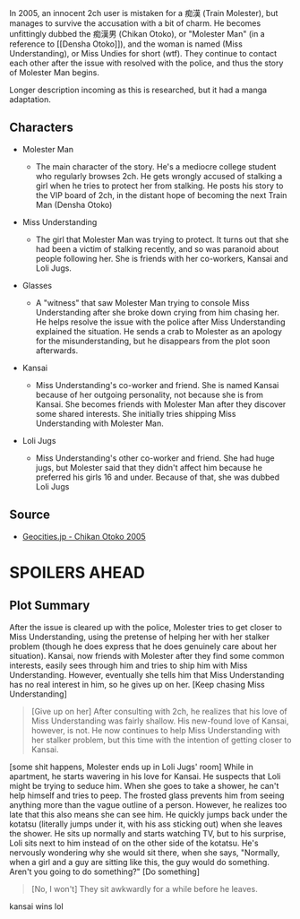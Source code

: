 In 2005, an innocent 2ch user is mistaken for a 痴漢 (Train Molester), but manages to survive the accusation with a bit of charm. He becomes unfittingly dubbed the 痴漢男 (Chikan Otoko), or "Molester Man" (in a reference to [[Densha Otoko]]), and the woman is named (Miss Understanding), or Miss Undies for short (wtf). They continue to contact each other after the issue with resolved with the police, and thus the story of Molester Man begins.

Longer description incoming as this is researched, but it had a manga adaptation.

## Characters

* Molester Man
  * The main character of the story. He's a mediocre college student who regularly browses 2ch. He gets wrongly accused of stalking a girl when he tries to protect her from stalking. He posts his story to the VIP board of 2ch, in the distant hope of becoming the next Train Man (Densha Otoko) 

* Miss Understanding
  * The girl that Molester Man was trying to protect. It turns out that she had been a victim of stalking recently, and so was paranoid about people following her. She is friends with her co-workers, Kansai and Loli Jugs.

* Glasses
  * A "witness" that saw Molester Man trying to console Miss Understanding after she broke down crying from him chasing her. He helps resolve the issue with the police after Miss Understanding explained the situation. He sends a crab to Molester as an apology for the misunderstanding, but he disappears from the plot soon afterwards.
  
* Kansai
  * Miss Understanding's co-worker and friend. She is named Kansai because of her outgoing personality, not because she is from Kansai. She becomes friends with Molester Man after they discover some shared interests. She initially tries shipping Miss Understanding with Molester Man.

* Loli Jugs
  * Miss Understanding's other co-worker and friend. She had huge jugs, but Molester said that they didn't affect him because he preferred his girls 16 and under. Because of that, she was dubbed Loli Jugs

## Source

* [Geocities.jp - Chikan Otoko 2005](http://www.geocities.jp/chikan_otoko_2005/)

# SPOILERS AHEAD




## Plot Summary
After the issue is cleared up with the police, Molester tries to get closer to Miss Understanding, using the pretense of helping her with her stalker problem (though he does express that he does genuinely care about her situation). Kansai, now friends with Molester after they find some common interests, easily sees through him and tries to ship him with Miss Understanding. However, eventually she tells him that Miss Understanding has no real interest in him, so he gives up on her. 
[Keep chasing Miss Understanding]
>[Give up on her]
After consulting with 2ch, he realizes that his love of Miss Understanding was fairly shallow. His new-found love of Kansai, however, is not. He now continues to help Miss Understanding with her stalker problem, but this time with the intention of getting closer to Kansai.

[some shit happens, Molester ends up in Loli Jugs' room] While in apartment, he starts wavering in his love for Kansai. He suspects that Loli might be trying to seduce him. When she goes to take a shower, he can't help himself and tries to peep. The frosted glass prevents him from seeing anything more than the vague outline of a person. However, he realizes too late that this also means she can see him. He quickly jumps back under the kotatsu (literally jumps under it, with his ass sticking out) when she leaves the shower. He sits up normally and starts watching TV, but to his surprise, Loli sits next to him instead of on the other side of the kotatsu. He's nervously wondering why she would sit there, when she says, "Normally, when a girl and a guy are sitting like this, the guy would do something. Aren't you going to do something?"
[Do something]
>[No, I won't]
They sit awkwardly for a while before he leaves.

kansai wins lol